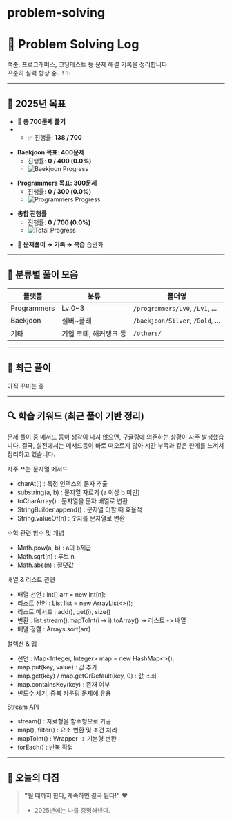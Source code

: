 # problem-solving

# 🌱 Problem Solving Log

백준, 프로그래머스, 코딩테스트 등 문제 해결 기록을 정리합니다.  
꾸준히 실력 향상 중...! ✨

---

## 🎯 2025년 목표

- 📌 **총 700문제 풀기**
- 
  - ✅ 진행률: **138 / 700**
  <!-- PS:START-BOJ target=400 -->
<!-- PS:START-BOJ target=400 -->
- **Baekjoon 목표: 400문제**
  - 진행률: **0 / 400 (0.0%)**
  - ![Baekjoon Progress](badges/boj.svg)
<!-- PS:END-BOJ -->

<!-- PS:START-PG target=300 -->
- **Programmers 목표: 300문제**
  - 진행률: **0 / 300 (0.0%)**
  - ![Programmers Progress](badges/pg.svg)
<!-- PS:END-PG -->

<!-- PS:START-TOTAL -->
- **총합 진행률**
  - 진행률: **0 / 700 (0.0%)**
  - ![Total Progress](badges/total.svg)
<!-- PS:END-TOTAL -->


- 🧠 **문제풀이 → 기록 → 복습** 습관화

---

## 📂 분류별 풀이 모음

| 플랫폼 | 분류 | 폴더명 |
|--------|------|--------|
| Programmers | Lv.0~3 | `/programmers/Lv0`, `/Lv1`, ... |
| Baekjoon | 실버~플래 | `/baekjoon/Silver`, `/Gold`, ... |
| 기타 | 기업 코테, 해커랭크 등 | `/others/` |

---

## 📝 최근 풀이

아직 꾸미는 중 

---

## 🔍 학습 키워드 (최근 풀이 기반 정리)
문제 풀이 중 메서드 등이 생각이 나지 않으면, 구글링에 의존하는 상황이 자주 발생했습니다.
결국, 실전에서는 메서드등이 바로 떠오르지 않아 시간 부족과 같은 한계를 느껴서 정리하고 있습니다. 

자주 쓰는 문자열 메서드
- charAt(i) : 특정 인덱스의 문자 추출
- substring(a, b) : 문자열 자르기 (a 이상 b 미만)
- toCharArray() : 문자열을 문자 배열로 변환
- StringBuilder.append() : 문자열 더할 때 효율적
- String.valueOf(n) : 숫자를 문자열로 변환

수학 관련 함수 및 개념 
- Math.pow(a, b) : a의 b제곱
- Math.sqrt(n) : 루트 n
- Math.abs(n) : 절댓값

배열 & 리스트 관련
- 배열 선언 : int[] arr = new int[n];
- 리스트 선언 : List<Integer> list = new ArrayList<>();
- 리스트 메서드 : add(), get(i), size()
- 변환 : list.stream().mapToInt(i -> i).toArray() -> 리스트 -> 배열
- 배열 정렬 : Arrays.sort(arr)

컬렉션 & 맵 
- 선언 : Map<Integer, Integer> map = new HashMap<>();
- map.put(key, value) : 값 추가
- map.get(key) / map.getOrDefault(key, 0) : 값 조회
- map.containsKey(key) : 존재 여부
- 빈도수 세기, 중복 카운팅 문제에 유용

Stream API 
- stream() : 자료형을 함수형으로 가공
- map(), filter() : 요소 변환 및 조건 처리
- mapToInt() : Wrapper -> 기본형 변환
- forEach() : 반복 작업


---

## 💬 오늘의 다짐

> **"될 때까지 한다, 계속하면 결국 된다!"** ❤️  
> - 2025년에는 나를 증명해낸다.
